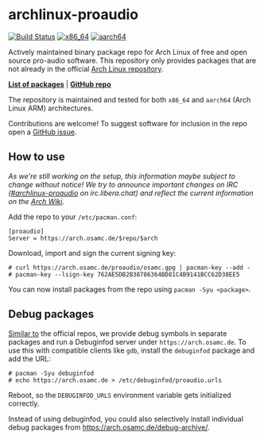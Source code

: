 # archlinux-proaudio
[![Build Status](https://ci.cbix.de/api/badges/osam-cologne/archlinux-proaudio/status.svg)](https://ci.cbix.de/osam-cologne/archlinux-proaudio)
[![x86\_64](https://arch.osamc.de/proaudio/x86_64/badge-count.svg)](https://arch.osamc.de/#packages)
[![aarch64](https://arch.osamc.de/proaudio/aarch64/badge-count.svg)](https://arch.osamc.de/#packages)

Actively maintained binary package repo for Arch Linux of free and open source pro-audio software.
This repository only provides packages that are not already in the official [Arch Linux repository](https://archlinux.org/groups/x86_64/pro-audio/).

[**List of packages**](https://arch.osamc.de/#packages) | [**GitHub repo**](https://github.com/osam-cologne/archlinux-proaudio/)

The repository is maintained and tested for both `x86_64` and `aarch64` (Arch Linux ARM) architectures.

Contributions are welcome! To suggest software for inclusion in the repo open a
[GitHub issue](https://github.com/osam-cologne/archlinux-proaudio/issues/new?labels=package&template=new-package.md&title=Package%20%3Cname%3E).

## How to use
_As we're still working on the setup, this information maybe subject to change without notice!
We try to announce important changes on IRC ([#archlinux-proaudio](https://web.libera.chat/#archlinux-proaudio) on irc.libera.chat)
and reflect the current information on the [Arch Wiki](https://wiki.archlinux.org/title/Unofficial_user_repositories)._

Add the repo to your `/etc/pacman.conf`:
```
[proaudio]
Server = https://arch.osamc.de/$repo/$arch
```
Download, import and sign the current signing key:
```
# curl https://arch.osamc.de/proaudio/osamc.gpg | pacman-key --add -
# pacman-key --lsign-key 762AE5DB2B38786364BD81C4B9141BCC62D38EE5
```
You can now install packages from the repo using `pacman -Syu <package>`.

## Debug packages
[Similar to](https://wiki.archlinux.org/title/Debugging/Getting_traces) the official repos, we provide debug symbols in separate packages and
run a Debuginfod server under `https://arch.osamc.de`. To use this with compatible clients like `gdb`, install the `debuginfod` package and
add the URL:
```
# pacman -Syu debuginfod
# echo https://arch.osamc.de > /etc/debuginfod/proaudio.urls
```
Reboot, so the `DEBUGINFOD_URLS` environment variable gets initialized correctly.

Instead of using debuginfod, you could also selectively install individual debug packages from https://arch.osamc.de/debug-archive/.
